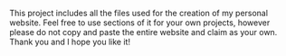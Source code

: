 This project includes all the files used for the creation of my personal website. Feel free to use sections of it for your own projects, however please do not copy and paste the entire website and claim as your own. Thank you and I hope you like it!